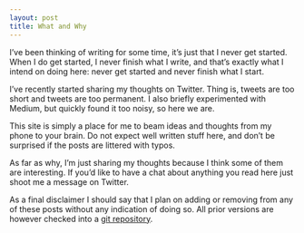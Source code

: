```yaml
---
layout: post
title: What and Why
---
```

I’ve been thinking of writing for some time, it’s just that I never get started. When I do get started, I never finish what I write, and that’s exactly what I intend on doing here: never get started and never finish what I start.

I’ve recently started sharing my thoughts on Twitter. Thing is, tweets are too short and tweets are too permanent. I also briefly experimented with Medium, but quickly found it too noisy, so here we are.

This site is simply a place for me to beam ideas and thoughts from my phone to your brain. Do not expect well written stuff here, and don’t be surprised if the posts are littered with typos.

As far as why, I’m just sharing my thoughts because I think some of them are interesting. If you’d like to have a chat about anything you read here just shoot me a message on Twitter.

As a final disclaimer I should say that I plan on adding or removing from any of these posts without any indication of doing so. All prior versions are however checked into a [git repository](https://github.com/valleybay/valleybay.github.io).
